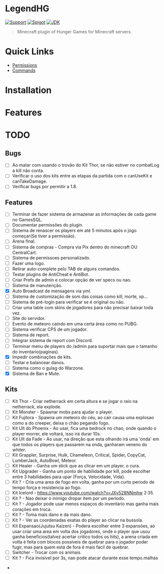 # LegendHG

[![Support](https://img.shields.io/badge/Minecraft-1.7--1.8-green.svg)]()
[![Spigot](https://img.shields.io/badge/PaperSport-1.8.8-yellow.svg)](https://www.spigotmc.org/resources/nametagedit.3836/)
[![JDK](https://img.shields.io/badge/JDK-1.8-blue.svg)](https://jdk.java.net/java-se-ri/8-MR3)

> Minecraft plugin of Hunger Games for Minecraft servers.

# Quick Links
* [Permissions](documentation/Permissions.creole)
* [Commands](documentation/Commands.creole)

# Installation

# Features

# TODO

## Bugs

- [ ] Ao matar com usando o trovão do Kit Thor, se não estiver no combatLog a kill não conta.
- [ ] Verificar o uso dos kits entre as etapas da partida com o canUseKit e canTakeDamage.
- [ ] Verificar bugs por permitir a 1.8.

## Features

- [ ] Terminar de fazer sistema de armazenar as informações de cada game no GamesSQL.
- [ ] Documentar permissões do plugin.
- [ ] Sistema de renascer os players em até 5 minutos após o jogo começar(Se tiver a permissão).
- [ ] Arena final.
- [ ] Sistema de compras - Compra via Pix dentro do minecraft OU CentralCart.
- [ ] Sistema de permissoes personalizado.
- [ ] Fazer uma logo.
- [ ] Retirar auto-complete pelo TAB de alguns comandos.
- [ ] Testar plugins de AntiCheat e AntiBot.
- [ ] Criar Prefs de admin e colocar opção de ver specs ou nao.
- [ ] Sistema de manutenção.
- [X] Auto Broadcast de mensagens via yml.
- [ ] Sistema de customização de som das coisas como kill, morte, xp...
- [ ] Sistema de pré-login para verificar se é original ou não.
- [ ] Criar uma table com skins de jogadores para não precisar baixar toda vez.
- [ ] Site do servidor.
- [ ] Evento de meteoro caindo em uma certa área como no PUBG.
- [ ] Sistema verificar CPS de um jogador.
- [ ] Sistema de report.
- [ ] Integrar sistema de report com Discord.
- [ ] Terminar menu de players do /admin para suportar mais que o tamanho do inventario(paginas).
- [X] Impedir combinações de kits.
- [ ] Testar e balancear danos.
- [ ] Sistema como o gulag do Warzone.
- [X] Sistema de Ban e Mute.

## Kits

- [ ] Kit Thor - Criar netherrack em certa altura e se jogar o raio na netherrack, ela explode.
- [ ] Kit Monster - Spawnar mobs para ajudar o player.
- [ ] Kit Fujitora - Spawna um meteoro do céu, ao cair causa uma explosao como a do creeper, deixa o chão pegando fogo.
- [ ] Kit Ult do Phoenix - Ao usar, fica uma bedrock no chao, onde quando o player morrer, ele voltará, isso irá durar 10s.
- [ ] Kit Ult da Fade - Ao usar, na direção que esta olhando irá uma 'onda' em que todos os players que passarem na onda, ganharam veneno do whiter.
- [ ] Kit Grappler, Surprise, Hulk, Chameleon, Critical, Spider, CopyCat, LumberJack, AutoBowl, Meteor.
- [ ] Kit Healer - Ganha um stick que ao clicar em um player, o cura.
- [ ] Kit Upgrader - Ganha um ponto de habilidade por kill, pode escolher entre 3 habilidades para upar (Força, Velocidade, Vida).
- [ ] Kit ? - Cria uma area de fogo em volta, ganha por um curto periodo de tempo força e resistencia ao fogo.
- [ ] Kit Icelord - https://www.youtube.com/watch?v=JXy528NNmhw 2:35.
- [ ] Kit ? - Nao deixar o inimigo dropar item por um período.
- [ ] Kit ? - Jogador pode usar menos espaços do inventário mas ganha mais corações em troca.
- [ ] Kit ? - Toma mais dano e da mais dano.
- [ ] Kit ? - Ver as coordenadas exatas do player ao clicar na bussola.
- [ ] Kit Expansao(Jujutsu Kaizen) - Podera escolher entre 3 expansões, ao usar criar uma area em volta dos jogadores, onde o player que usou ganha beneficios(talvez acertar critico todos os hits), a arena criada em volta é feita com blocos possíveis de quebrar para o jogador poder fugir, mas para quem está de fora é mais facil de quebrar.
- [ ] Switcher - Trocar com os animais.
- [ ] Kit ? - Fica invisivel por 3s, nao pode atacar durante esse tempo.malhas
- 
